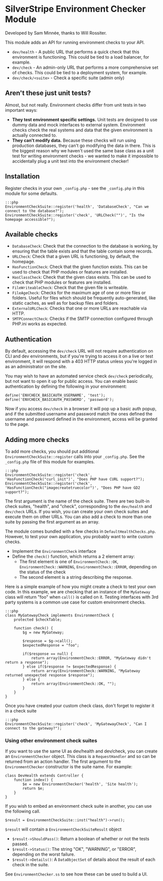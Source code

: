 # SilverStripe Environment Checker Module

Developed by Sam Minnée, thanks to Will Rossiter.

This module adds an API for running environment checks to your API.

 * `dev/health` - A public URL that performs a quick check that this environment is functioning.  This could be tied to a load balancer, for example.
 * `dev/check` - An admin-only URL that performs a more comprehensive set of checks.  This could be tied to a deployment system, for example.
 * `dev/check/<suite>` - Check a specific suite (admin only)

## Aren't these just unit tests?

Almost, but not really. Environment checks differ from unit tests in two important ways:

 * **They test environment specific settings.** Unit tests are designed to use dummy data and mock interfaces to external system.  Environment checks check the real systems and data that the given environment is actually connected to.
 * **They can't modify data.** Because these checks will run using production databases, they can't go modifying the data in there. This is the biggest reason why we haven't used the same base class as a unit test for writing environment checks - we wanted to make it impossible to accidentally plug a unit test into the environment checker!

## Installation

Register checks in your own `_config.php` - see the `_config.php` in this module for some defaults.

	:::php
	EnvironmentCheckSuite::register('health', 'DatabaseCheck', "Can we connect to the database?");
	EnvironmentCheckSuite::register('check', 'URLCheck("")', "Is the homepage accessible?");

## Available checks

 * `DatabaseCheck`: Check that the connection to the database is working, by ensuring that the table exists and that the table contain some records.
 * `URLCheck`: Check that a given URL is functioning, by default, the homepage.
 * `HasFunctionCheck`: Check that the given function exists.
    This can be used to check that PHP modules or features are installed.
 * `HasClassCheck`: Check that the given class exists.
    This can be used to check that PHP modules or features are installed.
 * `FileWriteableCheck`: Check that the given file is writeable.
 * `FileAgeCheck`: Checks for the maximum age of one or more files or folders.
    Useful for files which should be frequently auto-generated, 
    like static caches, as well as for backup files and folders.
 * `ExternalURLCheck`: Checks that one or more URLs are reachable via HTTP.
 * `SMTPConnectCheck`: Checks if the SMTP connection configured through PHP.ini works as expected.

## Authentication

By default, accessing the `dev/check` URL will not require authentication on CLI and dev environments, but if you're
trying to access it on a live or test environment, it will respond with a 403 HTTP status unless you're logged in as
an administrator on the site.

You may wish to have an automated service check `dev/check` periodically, but not want to open it up for public access.
You can enable basic authentication by defining the following in your environment:

	define('ENVCHECK_BASICAUTH_USERNAME', 'test');
	define('ENVCHECK_BASICAUTH_PASSWORD', 'password');

Now if you access `dev/check` in a browser it will pop up a basic auth popup, and if the submitted username and password
match the ones defined the username and password defined in the environment, access will be granted to the page.

## Adding more checks

To add more checks, you should put additional `EnvironmentCheckSuite::register` calls into your `_config.php`.  See the `_config.php` file of this module for examples.

	:::php
	EnvironmentCheckSuite::register('check', 'HasFunctionCheck("curl_init")', "Does PHP have CURL support?");
	EnvironmentCheckSuite::register('check', 'HasFunctionCheck("imagecreatetruecolor")', "Does PHP have GD2 support?");
	
The first argument is the name of the check suite.  There are two built-in check suites, "health", and "check", corresponding to the `dev/health` and `dev/check` URLs.  If you wish, you can create your own check suites and execute them on other URLs. You can also add a check to more than one suite by passing the first argument as an array.

The module comes bundled with a few checks in `DefaultHealthChecks.php`.  However, to test your own application, you probably want to write custom checks.

 * Implement the `EnvironmentCheck` interface
 * Define the `check()` function, which returns a 2 element array:
   * The first element is one of `EnvironmentCheck::OK`, `EnvironmentCheck::WARNING`, `EnvironmentCheck::ERROR`, depending on the status of the check
   * The second element is a string describing the response.

Here is a simple example of how you might create a check to test your own code.  In this example, we are checking that an instance of the `MyGateway` class will return "foo" when `call()` is called on it.  Testing interfaces with 3rd party systems is a common use case for custom environment checks.

	:::php
	class MyGatewayCheck implements EnvironmentCheck {
		protected $checkTable;

		function check() {
			$g = new MyGateway;
			
			$response = $g->call();
			$expectedResponse = "foo";
			
			if($response == null) {
				return array(EnvironmentCheck::ERROR, "MyGateway didn't return a response");
			} else if($response != $expectedResponse) {
				return array(EnvironmentCheck::WARNING, "MyGateway returned unexpected response $response");
			} else {
				return array(EnvironmentCheck::OK, "");
			}
		}
	}
	
Once you have created your custom check class, don't forget to register it in a check suite
	
	:::php
	EnvironmentCheckSuite::register('check', 'MyGatewayCheck', "Can I connect to the gateway?");

### Using other environment check suites

If you want to use the same UI as dev/health and dev/check, you can create an `EnvironmentChecker` object.  This class is a `RequestHandler` and so can be returned from an action handler.  The first argument to the `EnvironmentChecker` constructor is the suite name.  For example:

	class DevHealth extends Controller {
		function index() {
			$e = new EnvironmentChecker('health', 'Site health');
			return $e;
		}
	}
	
If you wish to embed an environment check suite in another, you can use the following call.

	$result = EnvironmentCheckSuite::inst("health")->run();
	
`$result` will contain a `EnvironmentCheckSuiteResult` object

 * `$result->ShouldPass()`: Return a boolean of whether or not the tests passed.
 * `$result->Status()`: The string "OK", "WARNING", or "ERROR", depending on the worst failure.
 * `$result->Details()`: A `DataObjectSet` of details about the result of each check in the suite.

See `EnvironmentChecker.ss` to see how these can be used to build a UI.
